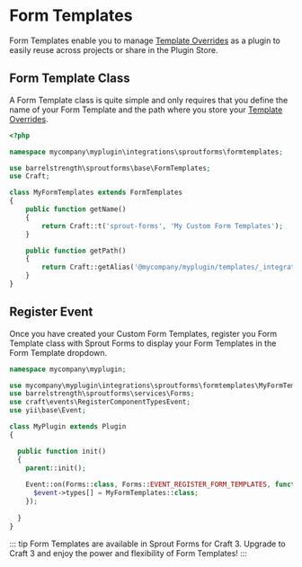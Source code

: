 # Form Templates

Form Templates enable you to manage [Template Overrides](./template-overrides.md) as a plugin to easily reuse across projects or share in the Plugin Store.

## Form Template Class

A Form Template class is quite simple and only requires that you define the name of your Form Template and the path where you store your [Template Overrides](./template-overrides.md).

``` php
<?php

namespace mycompany\myplugin\integrations\sproutforms\formtemplates;

use barrelstrength\sproutforms\base\FormTemplates;
use Craft;

class MyFormTemplates extends FormTemplates
{
    public function getName()
    {
        return Craft::t('sprout-forms', 'My Custom Form Templates');
    }

    public function getPath()
    {
        return Craft::getAlias('@mycompany/myplugin/templates/_integrations/sproutforms/formtemplates/');
    }
}
```

## Register Event

Once you have created your Custom Form Templates, register you Form Template class with Sprout Forms to display your Form Templates in the Form Template dropdown.

``` php
namespace mycompany\myplugin;

use mycompany\myplugin\integrations\sproutforms\formtemplates\MyFormTemplates;
use barrelstrength\sproutforms\services\Forms;
use craft\events\RegisterComponentTypesEvent;
use yii\base\Event;

class MyPlugin extends Plugin
{

  public function init()
  {
    parent::init();
    
    Event::on(Forms::class, Forms::EVENT_REGISTER_FORM_TEMPLATES, function(RegisterComponentTypesEvent $event) {
      $event->types[] = MyFormTemplates::class;
    });
  
  }
}
```

::: tip
Form Templates are available in Sprout Forms for Craft 3. Upgrade to Craft 3 and enjoy the power and flexibility of Form Templates! 
:::
